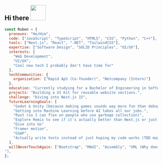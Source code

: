 ## Hi there <img src="https://media.giphy.com/media/mGcNjsfWAjY5AEZNw6/giphy.gif" width="50"></h2>
```javascript
const Ruben = {
  pronouns: "He/Him",
  code: ["JavaScript", "TypeScript", "HTML5", "CSS", "Python", "C++"],
  tools: ["Next.js", "React", ".NET", "TailwindCSS"],
  expertise: ["Software Design", "SOLID Principles", "UI/UX"],
  interests: [
    "Web Development", 
    "UI/UX",
    "Cool new tech I probably don't have time for"
  ],
  techCommunities: {
    organization: ["Rapid ApS (Co-founder)", "Netcompany (Intern)"]
  },
  education: "Currently studying for a Bachelor of Engineering in Software Engineering at Aarhus University.",
  projects: "Building a UI Kit for reusable website sections.",
  challenge: "Diving into Next.js 15",
  futureLearningGoals: [
    "Godot & Unity (because making games sounds way more fun than debugging CSS)",
    "Getting into Machine Learning before AI takes all our jobs.",
    "Rust (so I can flex on people who use garbage collection)", 
    "Explore Remix to see if it's actually better than Next.js or just another framework hype train.",
    "Dive into Go"
    "Framer motion",
    "GSAP",
    "Actually write tests instead of just hoping my code works (TDD maybe? Probably not…)"
  ],
  willNeverTouchAgain: ["Bootstrap", "MAUI", "Assembly", "XML (Why does this even exist?)",  
"],
};
```
<!--
**RubenGullborg/RubenGullborg** is a ✨ _special_ ✨ repository because its `README.md` (this file) appears on your GitHub profile.

Here are some ideas to get you started:

- 🔭 I’m currently working on ...
- 🌱 I’m currently learning ...
- 👯 I’m looking to collaborate on ...
- 🤔 I’m looking for help with ...
- 💬 Ask me about ...
- 📫 How to reach me: ...
- 😄 Pronouns: ...
- ⚡ Fun fact: ...
-->
